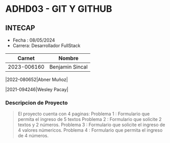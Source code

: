 # ADHD03 - GIT Y GITHUB
## INTECAP
- Fecha : 08/05/2024
- Carrera: Desarrollador FullStack

|Carnet|Nombre|
|------|------|
|2023-006160|Benjamin Sincal|

|2022-080652|Abner Muñoz|

|2021-094246|Wesley Pacay|

### Descripcion de Proyecto
> El proyecto cuenta con 4 paginas: 
> Problema 1 : Formulario que permita el ingreso de 5 textos
> Problema 2 : Formulario que solicite 2  textos y 2 números.
> Problema 3 : Formulario que solicite el ingreso de 4 valores númericos.
> Problema 4 : Formulario que permita el ingreso de 4 números.

